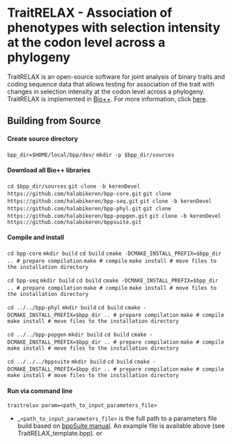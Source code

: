 # TraitRELAX - Association of phenotypes with selection intensity at the codon level across a phylogeny

TraitRELAX is an open-source software for joint analysis of binary traits and coding sequence data that allows testing for association of the trait with changes in selection intensity at the codon level across a phylogeny. TraitRELAX is implemented in [Bio++](https://github.com/BioPP). For more information, click [here](http://biopp.univ-montp2.fr/).

## Building from Source

#### Create source directory

`bpp_dir=$HOME/local/bpp/dev/`
`mkdir -p $bpp_dir/sources`

#### Download all Bio++ libraries

`cd $bpp_dir/sources`
`git clone -b kerenDevel https://github.com/halabikeren/bpp-core.git`
`git clone https://github.com/halabikeren/bpp-seq.git`
`git clone -b kerenDevel https://github.com/halabikeren/bpp-phyl.git`
`git clone https://github.com/halabikeren/bpp-popgen.git`
`git clone -b kerenDevel https://github.com/halabikeren/bppsuite.git`


#### Compile and install

`cd bpp-core`
`mkdir build`
`cd build`
`cmake -DCMAKE_INSTALL_PREFIX=$bpp_dir .. # prepare compilation`
`make # compile`
`make install # move files to the installation directory`

`cd bpp-seq`
`mkdir build`
`cd build`
`cmake -DCMAKE_INSTALL_PREFIX=$bpp_dir .. # prepare compilation`
`make # compile`
`make install # move files to the installation directory`

`cd ../../bpp-phyl`
`mkdir build`
`cd build`
`cmake -DCMAKE_INSTALL_PREFIX=$bpp_dir .. # prepare compilation`
`make # compile`
`make install # move files to the installation directory`

`cd ../../bpp-popgen`
`mkdir build`
`cd build`
`cmake -DCMAKE_INSTALL_PREFIX=$bpp_dir .. # prepare compilation`
`make # compile`
`make install # move files to the installation directory`

`cd ../../../bppsuite`
`mkdir build`
`cd build`
`cmake -DCMAKE_INSTALL_PREFIX=$bpp_dir .. # prepare compilation`
`make # compile`
`make install # move files to the installation directory`

#### Run via command line
`traitrelax param=<path_to_input_parameters_file>`  
+ _`<path_to_input_parameters_file>` is the full path to a parameters file build based on [bppSuite manual](http://biopp.univ-montp2.fr/manual/pdf/bppsuite/v0.7.0/bppsuite.pdf). An example file is available above (see TraitRELAX_template.bpp).
or 
